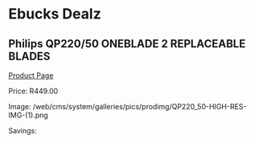 
# Ebucks Dealz
## Philips QP220/50 ONEBLADE 2 REPLACEABLE BLADES
[Product Page](https://www.ebucks.com/web/shop/productSelected.do?prodId=1186901726&catId=1186081080)

Price: R449.00

Image: /web/cms/system/galleries/pics/prodimg/QP220_50-HIGH-RES-IMG-(1).png

Savings: 


	